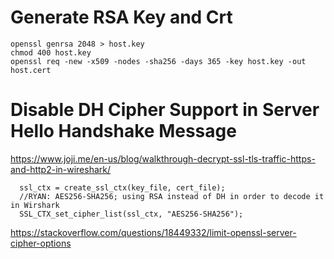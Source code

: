 # Generate RSA Key and Crt
```
openssl genrsa 2048 > host.key
chmod 400 host.key
openssl req -new -x509 -nodes -sha256 -days 365 -key host.key -out host.cert
```
# Disable DH Cipher Support in Server Hello Handshake Message
https://www.joji.me/en-us/blog/walkthrough-decrypt-ssl-tls-traffic-https-and-http2-in-wireshark/
```
  ssl_ctx = create_ssl_ctx(key_file, cert_file);
  //RYAN: AES256-SHA256; using RSA instead of DH in order to decode it in Wirshark
  SSL_CTX_set_cipher_list(ssl_ctx, "AES256-SHA256");
```
https://stackoverflow.com/questions/18449332/limit-openssl-server-cipher-options

